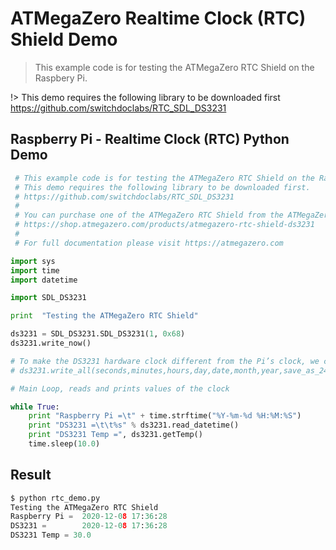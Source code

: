 
# ATMegaZero Realtime Clock (RTC) Shield Demo

> This example code is for testing the ATMegaZero RTC Shield on the Raspbery Pi.

!> This demo requires the following library to be downloaded first https://github.com/switchdoclabs/RTC_SDL_DS3231

## Raspberry Pi - Realtime Clock (RTC) Python Demo

```python
 # This example code is for testing the ATMegaZero RTC Shield on the Raspbery Pi.
 # This demo requires the following library to be downloaded first.
 # https://github.com/switchdoclabs/RTC_SDL_DS3231
 #
 # You can purchase one of the ATMegaZero RTC Shield from the ATMegaZero Online Store at:
 # https://shop.atmegazero.com/products/atmegazero-rtc-shield-ds3231
 #
 # For full documentation please visit https://atmegazero.com

import sys
import time
import datetime

import SDL_DS3231

print  "Testing the ATMegaZero RTC Shield"

ds3231 = SDL_DS3231.SDL_DS3231(1, 0x68)
ds3231.write_now()

# To make the DS3231 hardware clock different from the Pi’s clock, we can use the write_all() command. e.g.
# ds3231.write_all(seconds,minutes,hours,day,date,month,year,save_as_24h=True)

# Main Loop, reads and prints values of the clock

while True:
    print "Raspberry Pi =\t" + time.strftime("%Y-%m-%d %H:%M:%S")
    print "DS3231 =\t\t%s" % ds3231.read_datetime()
    print "DS3231 Temp =", ds3231.getTemp()
    time.sleep(10.0)

```
## Result

```python
$ python rtc_demo.py
Testing the ATMegaZero RTC Shield
Raspberry Pi =	2020-12-08 17:36:28
DS3231 =		2020-12-08 17:36:28
DS3231 Temp = 30.0
```